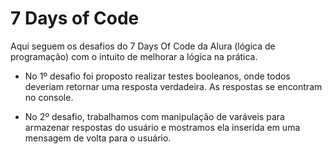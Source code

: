 # 7 Days of Code
Aqui seguem os desafios do 7 Days Of Code da Alura (lógica de programação) com o intuito de melhorar a lógica na prática.

- No 1º desafio foi proposto realizar testes booleanos, onde todos deveriam retornar uma resposta verdadeira. As respostas se encontram no console.

- No 2º desafio, trabalhamos com manipulação de varáveis para armazenar respostas do usuário e mostramos ela inserida em uma mensagem de volta para o usuário.